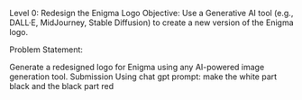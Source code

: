 Level 0: Redesign the Enigma Logo 
Objective: Use a Generative AI tool (e.g., DALL·E, MidJourney, Stable Diffusion) to create a new version of the Enigma logo.

Problem Statement:

Generate a redesigned logo for Enigma using any AI-powered image generation tool.
Submission
Using chat gpt
prompt:
make the white part black and the black part red

